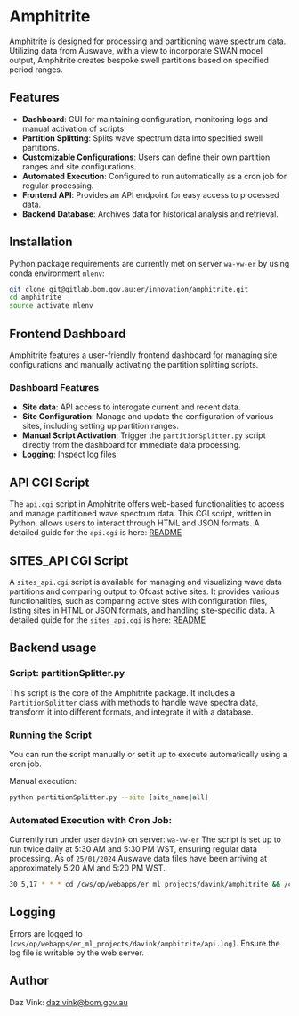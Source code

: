 # Amphitrite

Amphitrite is designed for processing and partitioning wave spectrum data. Utilizing data from Auswave, with a view to incorporate SWAN model output, Amphitrite creates bespoke swell partitions based on specified period ranges.

## Features

-   **Dashboard**: GUI for maintaining configuration, monitoring logs and manual activation of scripts.
-   **Partition Splitting**: Splits wave spectrum data into specified swell partitions.
-   **Customizable Configurations**: Users can define their own partition ranges and site configurations.
-   **Automated Execution**: Configured to run automatically as a cron job for regular processing.
-   **Frontend API**: Provides an API endpoint for easy access to processed data.
-   **Backend Database**: Archives data for historical analysis and retrieval.

## Installation

Python package requirements are currently met on server `wa-vw-er` by using conda environment `mlenv`:

```bash
git clone git@gitlab.bom.gov.au:er/innovation/amphitrite.git
cd amphitrite
source activate mlenv
```

## Frontend Dashboard

Amphitrite features a user-friendly frontend dashboard for managing site configurations and manually activating the partition splitting scripts.

### Dashboard Features

-   **Site data**: API access to interogate current and recent data.
-   **Site Configuration**: Manage and update the configuration of various sites, including setting up partition ranges.
-   **Manual Script Activation**: Trigger the `partitionSplitter.py` script directly from the dashboard for immediate data processing.
-   **Logging**: Inspect log files

## API CGI Script

The `api.cgi` script in Amphitrite offers web-based functionalities to access and manage partitioned wave spectrum data. This CGI script, written in Python, allows users to interact through HTML and JSON formats.
A detailed guide for the `api.cgi` is here: [README](https://gitlab.bom.gov.au/er/innovation/amphitrite/-/blob/master/README_API.md)

## SITES_API CGI Script

A `sites_api.cgi` script is available for managing and visualizing wave data partitions and comparing output to Ofcast active sites. It provides various functionalities, such as comparing active sites with configuration files, listing sites in HTML or JSON formats, and handling site-specific data.
A detailed guide for the `sites_api.cgi` is here: [README](https://gitlab.bom.gov.au/er/innovation/amphitrite/-/blob/master/README_SITES_API.md)

## Backend usage

### Script: partitionSplitter.py

This script is the core of the Amphitrite package. It includes a `PartitionSplitter` class with methods to handle wave spectra data, transform it into different formats, and integrate it with a database.

### Running the Script

You can run the script manually or set it up to execute automatically using a cron job.

Manual execution:

```bash
python partitionSplitter.py --site [site_name|all]
```

### Automated Execution with Cron Job:

Currently run under user `davink` on server: `wa-vw-er`
The script is set up to run twice daily at 5:30 AM and 5:30 PM WST, ensuring regular data processing. As of `25/01/2024` Auswave data files have been arriving at approximately 5:20 AM and 5:20 PM WST.

```bash
30 5,17 * * * cd /cws/op/webapps/er_ml_projects/davink/amphitrite && /cws/anaconda/envs/mlenv/bin/python /cws/op/webapps/er_ml_projects/davink/amphitrite/partitionSplitter.py
```

## Logging

Errors are logged to `[cws/op/webapps/er_ml_projects/davink/amphitrite/api.log]`. Ensure the log file is writable by the web server.

## Author

Daz Vink: <daz.vink@bom.gov.au>
